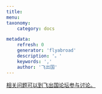 ```yaml
---
title: 
menu: 
taxonomy:
    category: docs

metadata:
    refresh: 0
    generator: 'flyabroad'
    description: '。'
    keywords: ','
    author: '飞出国'
---
```




[相关问题可以到飞出国论坛参与讨论。](http://bbs.fcgvisa.com/t/?target=_blank)
